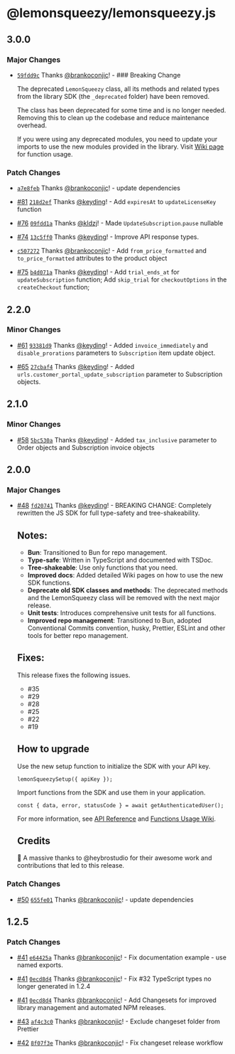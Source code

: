 # @lemonsqueezy/lemonsqueezy.js

## 3.0.0

### Major Changes

- [`59fdd9c`](https://github.com/lmsqueezy/lemonsqueezy.js/commit/59fdd9c7304577b576b4094795d9148301593cf5) Thanks [@brankoconjic](https://github.com/brankoconjic)! - ### Breaking Change

  The deprecated `LemonSqueezy` class, all its methods and related types from the library SDK (the `_deprecated` folder) have been removed.

  The class has been deprecated for some time and is no longer needed. Removing this to clean up the codebase and reduce maintenance overhead.

  If you were using any deprecated modules, you need to update your imports to use the new modules provided in the library. Visit [Wiki page](https://github.com/lmsqueezy/lemonsqueezy.js/wiki) for function usage.

### Patch Changes

- [`a7e8feb`](https://github.com/lmsqueezy/lemonsqueezy.js/commit/a7e8feb11d4eba432f9e4ea40adeda85e2dc57b0) Thanks [@brankoconjic](https://github.com/brankoconjic)! - update dependencies

- [#81](https://github.com/lmsqueezy/lemonsqueezy.js/pull/81) [`218d2ef`](https://github.com/lmsqueezy/lemonsqueezy.js/commit/218d2ef6a0adfead41938ba4cfffa6d3efbdd758) Thanks [@keyding](https://github.com/keyding)! - Add `expiresAt` to `updateLicenseKey` function

- [#76](https://github.com/lmsqueezy/lemonsqueezy.js/pull/76) [`09fdd1a`](https://github.com/lmsqueezy/lemonsqueezy.js/commit/09fdd1ad50f228ee30e7bb0085fdb656b6c15950) Thanks [@kldzj](https://github.com/kldzj)! - Made `UpdateSubscription`.`pause` nullable

- [#74](https://github.com/lmsqueezy/lemonsqueezy.js/pull/74) [`13c5ff0`](https://github.com/lmsqueezy/lemonsqueezy.js/commit/13c5ff0e0c2e115fa7e004eeabdeabee32bbafe1) Thanks [@keyding](https://github.com/keyding)! - Improve API response types.

- [`c507272`](https://github.com/lmsqueezy/lemonsqueezy.js/commit/c50727294b162acf6bc8b20d105c01e5e9e9d508) Thanks [@brankoconjic](https://github.com/brankoconjic)! - Add `from_price_formatted` and `to_price_formatted` attributes to the product object

- [#75](https://github.com/lmsqueezy/lemonsqueezy.js/pull/75) [`b4d071a`](https://github.com/lmsqueezy/lemonsqueezy.js/commit/b4d071af6f63de7d9dd3761281abf1a0c9934276) Thanks [@keyding](https://github.com/keyding)! - Add `trial_ends_at` for `updateSubscription` function;
  Add `skip_trial` for `checkoutOptions` in the `createCheckout` function;

## 2.2.0

### Minor Changes

- [#61](https://github.com/lmsqueezy/lemonsqueezy.js/pull/61) [`93381d9`](https://github.com/lmsqueezy/lemonsqueezy.js/commit/93381d9f59435497499dcf4aa2a8f47528efadc7) Thanks [@keyding](https://github.com/keyding)! - Added `invoice_immediately` and `disable_prorations` parameters to `Subscription` item update object.

- [#65](https://github.com/lmsqueezy/lemonsqueezy.js/pull/65) [`27cbaf4`](https://github.com/lmsqueezy/lemonsqueezy.js/commit/27cbaf401338c88b027729cc23a54c8aa2981922) Thanks [@keyding](https://github.com/keyding)! - Added `urls.customer_portal_update_subscription` parameter to Subscription objects.

## 2.1.0

### Minor Changes

- [#58](https://github.com/lmsqueezy/lemonsqueezy.js/pull/58) [`5bc530a`](https://github.com/lmsqueezy/lemonsqueezy.js/commit/5bc530a47c0be08f2b8b759dbce1deff4c15a874) Thanks [@keyding](https://github.com/keyding)! - Added `tax_inclusive` parameter to Order objects and Subscription invoice objects

## 2.0.0

### Major Changes

- [#48](https://github.com/lmsqueezy/lemonsqueezy.js/pull/48) [`fd20741`](https://github.com/lmsqueezy/lemonsqueezy.js/commit/fd20741b496a37d54981be5485ca9218126fc25a) Thanks [@keyding](https://github.com/keyding)! - BREAKING CHANGE: Completely rewritten the JS SDK for full type-safety and tree-shakeability.

  ## Notes:

  - **Bun**: Transitioned to Bun for repo management.
  - **Type-safe**: Written in TypeScript and documented with TSDoc.
  - **Tree-shakeable**: Use only functions that you need.
  - **Improved docs**: Added detailed Wiki pages on how to use the new SDK functions.
  - **Deprecate old SDK classes and methods**: The deprecated methods and the LemonSqueezy class will be removed with the next major release.
  - **Unit tests**: Introduces comprehensive unit tests for all functions.
  - **Improved repo management**: Transitioned to Bun, adopted Conventional Commits convention, husky, Prettier, ESLint and other tools for better repo management.

  ## Fixes:

  This release fixes the following issues.

  - #35
  - #29
  - #28
  - #25
  - #22
  - #19

  ## How to upgrade

  Use the new setup function to initialize the SDK with your API key.

  ```tsx
  lemonSqueezySetup({ apiKey });
  ```

  Import functions from the SDK and use them in your application.

  ```tsx
  const { data, error, statusCode } = await getAuthenticatedUser();
  ```

  For more information, see [API Reference](https://docs.lemonsqueezy.com/api) and [Functions Usage Wiki](https://github.com/lmsqueezy/lemonsqueezy.js/wiki).

  ## Credits

  🎉 A massive thanks to @heybrostudio for their awesome work and contributions that led to this release.

### Patch Changes

- [#50](https://github.com/lmsqueezy/lemonsqueezy.js/pull/50) [`655fe01`](https://github.com/lmsqueezy/lemonsqueezy.js/commit/655fe014597c2bc838a70ff36acd9cbdd1df9180) Thanks [@brankoconjic](https://github.com/brankoconjic)! - update dependencies

## 1.2.5

### Patch Changes

- [#41](https://github.com/lmsqueezy/lemonsqueezy.js/pull/41) [`e64425a`](https://github.com/lmsqueezy/lemonsqueezy.js/commit/e64425a3f333091ced5177e54628b78033d58ab8) Thanks [@brankoconjic](https://github.com/brankoconjic)! - Fix documentation example - use named exports.

- [#41](https://github.com/lmsqueezy/lemonsqueezy.js/pull/41) [`0ecd8d4`](https://github.com/lmsqueezy/lemonsqueezy.js/commit/0ecd8d4cf3c560c38bc0b0ec310be87415ad0716) Thanks [@brankoconjic](https://github.com/brankoconjic)! - Fix #32 TypeScript types no longer generated in 1.2.4

- [#41](https://github.com/lmsqueezy/lemonsqueezy.js/pull/41) [`0ecd8d4`](https://github.com/lmsqueezy/lemonsqueezy.js/commit/0ecd8d4cf3c560c38bc0b0ec310be87415ad0716) Thanks [@brankoconjic](https://github.com/brankoconjic)! - Add Changesets for improved library management and automated NPM releases.

- [#43](https://github.com/lmsqueezy/lemonsqueezy.js/pull/43) [`af4c3c0`](https://github.com/lmsqueezy/lemonsqueezy.js/commit/af4c3c0ca78859c6ecb5c9771ceef62f898f9f35) Thanks [@brankoconjic](https://github.com/brankoconjic)! - Exclude changeset folder from Prettier

- [#42](https://github.com/lmsqueezy/lemonsqueezy.js/pull/42) [`8f07f3e`](https://github.com/lmsqueezy/lemonsqueezy.js/commit/8f07f3e76e9946146ffde554456746ff6c3a4a99) Thanks [@brankoconjic](https://github.com/brankoconjic)! - Fix changeset release workflow
